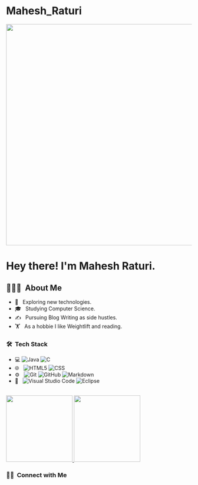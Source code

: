# Mahesh_Raturi

<img src="https://www.nasa.gov/sites/default/files/styles/full_width_feature/public/images/650797main_jsc2012e051505_alt_full.jpg" width="600">

<h1> Hey there! I'm Mahesh Raturi.</h1>

<h2> 👨🏻‍💻 &nbsp;About Me </h2>

- 🤔 &nbsp; Exploring new technologies.
- 🎓 &nbsp; Studying Computer Science.
- ✍️ &nbsp; Pursuing Blog Writing as side hustles.
- 🏋️ &nbsp; As a hobbie I like Weightlift and reading.

<h3> 🛠 &nbsp;Tech Stack</h3>

- 💻 
  ![Java](https://img.shields.io/badge/-Java-333333?style=flat&logo=Java&logoColor=007396)
  ![C](https://img.shields.io/badge/-C-333333?style=flat&logo=C%2B%2B&logoColor=00599C)
- 🌐 &nbsp;
  ![HTML5](https://img.shields.io/badge/-HTML5-333333?style=flat&logo=HTML5)
  ![CSS](https://img.shields.io/badge/-CSS-333333?style=flat&logo=CSS3&logoColor=1572B6)
- ⚙️ &nbsp;
  ![Git](https://img.shields.io/badge/-Git-333333?style=flat&logo=git)
  ![GitHub](https://img.shields.io/badge/-GitHub-333333?style=flat&logo=github)
  ![Markdown](https://img.shields.io/badge/-Markdown-333333?style=flat&logo=markdown)
- 🔧 &nbsp;
  ![Visual Studio Code](https://img.shields.io/badge/-Visual%20Studio%20Code-333333?style=flat&logo=visual-studio-code&logoColor=007ACC)
  ![Eclipse](https://img.shields.io/badge/-Eclipse-333333?style=flat&logo=eclipse-ide&logoColor=2C2255)
<br/>

<a href="https://github.com/AVS1508">
  <img height="180em" src="https://github-readme-stats.vercel.app/api?username=ankity26&theme=buefy&show_icons=true" />
  <img height="180em" src="https://github-readme-stats.vercel.app/api/top-langs/?username=ankity26&theme=buefy&layout=compact" />
</a>

<br/>

<h3> 🤝🏻 &nbsp;Connect with Me </h3>
